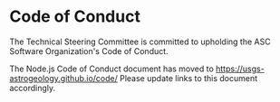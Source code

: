 # Code of Conduct

The Technical Steering Committee is committed to upholding the ASC Software Organization's Code of Conduct.

The Node.js Code of Conduct document has moved to
https://usgs-astrogeology.github.io/code/ Please update
links to this document accordingly.
